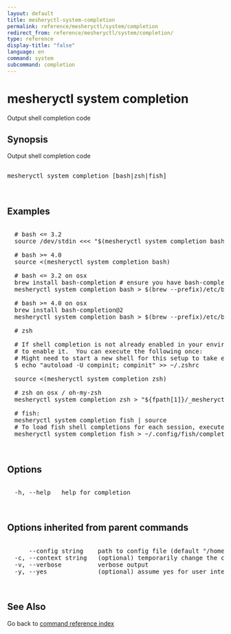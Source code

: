 ```yaml
---
layout: default
title: mesheryctl-system-completion
permalink: reference/mesheryctl/system/completion
redirect_from: reference/mesheryctl/system/completion/
type: reference
display-title: "false"
language: en
command: system
subcommand: completion
---
```


# mesheryctl system completion

Output shell completion code

## Synopsis

Output shell completion code

<pre class='codeblock-pre'>
<div class='codeblock'>
mesheryctl system completion [bash|zsh|fish]

</div>
</pre> 

## Examples

<pre class='codeblock-pre'>
<div class='codeblock'>
  # bash <= 3.2
  source /dev/stdin <<< "$(mesheryctl system completion bash)"

  # bash >= 4.0
  source <(mesheryctl system completion bash)

  # bash <= 3.2 on osx
  brew install bash-completion # ensure you have bash-completion 1.3+
  mesheryctl system completion bash > $(brew --prefix)/etc/bash_completion.d/mesheryctl

  # bash >= 4.0 on osx
  brew install bash-completion@2
  mesheryctl system completion bash > $(brew --prefix)/etc/bash_completion.d/mesheryctl

  # zsh

  # If shell completion is not already enabled in your environment you will need
  # to enable it.  You can execute the following once:
  # Might need to start a new shell for this setup to take effect.
  $ echo "autoload -U compinit; compinit" >> ~/.zshrc

  source <(mesheryctl system completion zsh)

  # zsh on osx / oh-my-zsh
  mesheryctl system completion zsh > "${fpath[1]}/_mesheryctl"

  # fish:
  mesheryctl system completion fish | source
  # To load fish shell completions for each session, execute once:
  mesheryctl system completion fish > ~/.config/fish/completions/mesheryctl.fish

</div>
</pre> 

## Options

<pre class='codeblock-pre'>
<div class='codeblock'>
  -h, --help   help for completion

</div>
</pre>

## Options inherited from parent commands

<pre class='codeblock-pre'>
<div class='codeblock'>
      --config string    path to config file (default "/home/admin-pc/.meshery/config.yaml")
  -c, --context string   (optional) temporarily change the current context.
  -v, --verbose          verbose output
  -y, --yes              (optional) assume yes for user interactive prompts.

</div>
</pre>

## See Also

Go back to [command reference index](/reference/mesheryctl/) 
